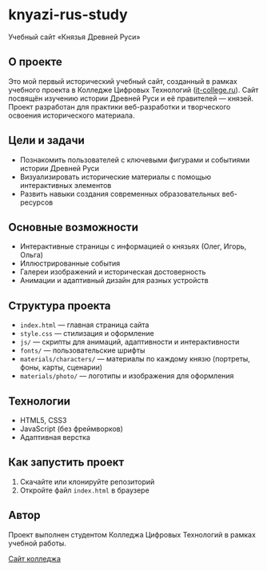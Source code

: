# knyazi-rus-study

Учебный сайт «Князья Древней Руси»

## О проекте

Это мой первый исторический учебный сайт, созданный в рамках учебного проекта в Колледже Цифровых Технологий ([it-college.ru](https://it-college.ru)). Сайт посвящён изучению истории Древней Руси и её правителей — князей. Проект разработан для практики веб-разработки и творческого освоения исторического материала.

## Цели и задачи
- Познакомить пользователей с ключевыми фигурами и событиями истории Древней Руси
- Визуализировать исторические материалы с помощью интерактивных элементов
- Развить навыки создания современных образовательных веб-ресурсов

## Основные возможности
- Интерактивные страницы с информацией о князьях (Олег, Игорь, Ольга)
- Иллюстрированные события
- Галереи изображений и историческая достоверность
- Анимации и адаптивный дизайн для разных устройств

## Структура проекта
- `index.html` — главная страница сайта
- `style.css` — стилизация и оформление
- `js/` — скрипты для анимаций, адаптивности и интерактивности
- `fonts/` — пользовательские шрифты
- `materials/characters/` — материалы по каждому князю (портреты, фоны, карты, сценарии)
- `materials/photo/` — логотипы и изображения для оформления

## Технологии
- HTML5, CSS3
- JavaScript (без фреймворков)
- Адаптивная верстка

## Как запустить проект
1. Скачайте или клонируйте репозиторий
2. Откройте файл `index.html` в браузере

## Автор
Проект выполнен студентом Колледжа Цифровых Технологий в рамках учебной работы.

[Сайт колледжа](https://it-college.ru)
